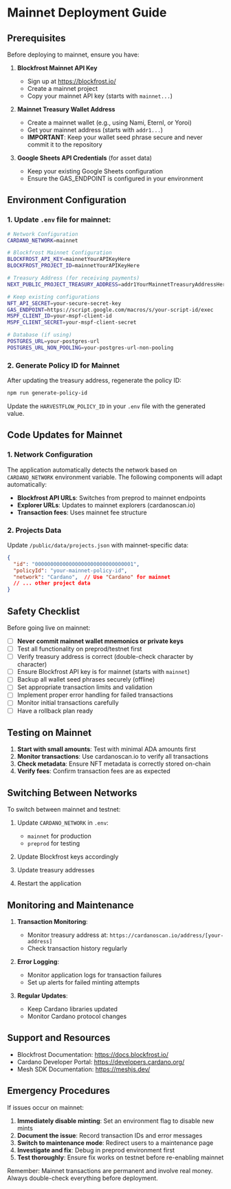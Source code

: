 # Mainnet Deployment Guide

## Prerequisites

Before deploying to mainnet, ensure you have:

1. **Blockfrost Mainnet API Key**
   - Sign up at https://blockfrost.io/
   - Create a mainnet project
   - Copy your mainnet API key (starts with `mainnet...`)

2. **Mainnet Treasury Wallet Address**
   - Create a mainnet wallet (e.g., using Nami, Eternl, or Yoroi)
   - Get your mainnet address (starts with `addr1...`)
   - **IMPORTANT**: Keep your wallet seed phrase secure and never commit it to the repository

3. **Google Sheets API Credentials** (for asset data)
   - Keep your existing Google Sheets configuration
   - Ensure the GAS_ENDPOINT is configured in your environment

## Environment Configuration

### 1. Update `.env` file for mainnet:

```bash
# Network Configuration
CARDANO_NETWORK=mainnet

# Blockfrost Mainnet Configuration
BLOCKFROST_API_KEY=mainnetYourAPIKeyHere
BLOCKFROST_PROJECT_ID=mainnetYourAPIKeyHere

# Treasury Address (for receiving payments)
NEXT_PUBLIC_PROJECT_TREASURY_ADDRESS=addr1YourMainnetTreasuryAddressHere

# Keep existing configurations
NFT_API_SECRET=your-secure-secret-key
GAS_ENDPOINT=https://script.google.com/macros/s/your-script-id/exec
MSPF_CLIENT_ID=your-mspf-client-id
MSPF_CLIENT_SECRET=your-mspf-client-secret

# Database (if using)
POSTGRES_URL=your-postgres-url
POSTGRES_URL_NON_POOLING=your-postgres-url-non-pooling
```

### 2. Generate Policy ID for Mainnet

After updating the treasury address, regenerate the policy ID:

```bash
npm run generate-policy-id
```

Update the `HARVESTFLOW_POLICY_ID` in your `.env` file with the generated value.

## Code Updates for Mainnet

### 1. Network Configuration

The application automatically detects the network based on `CARDANO_NETWORK` environment variable. The following components will adapt automatically:

- **Blockfrost API URLs**: Switches from preprod to mainnet endpoints
- **Explorer URLs**: Updates to mainnet explorers (cardanoscan.io)
- **Transaction fees**: Uses mainnet fee structure

### 2. Projects Data

Update `/public/data/projects.json` with mainnet-specific data:

```json
{
  "id": "00000000000000000000000000000001",
  "policyId": "your-mainnet-policy-id",
  "network": "Cardano",  // Use "Cardano" for mainnet
  // ... other project data
}
```

## Safety Checklist

Before going live on mainnet:

- [ ] **Never commit mainnet wallet mnemonics or private keys**
- [ ] Test all functionality on preprod/testnet first
- [ ] Verify treasury address is correct (double-check character by character)
- [ ] Ensure Blockfrost API key is for mainnet (starts with `mainnet`)
- [ ] Backup all wallet seed phrases securely (offline)
- [ ] Set appropriate transaction limits and validation
- [ ] Implement proper error handling for failed transactions
- [ ] Monitor initial transactions carefully
- [ ] Have a rollback plan ready

## Testing on Mainnet

1. **Start with small amounts**: Test with minimal ADA amounts first
2. **Monitor transactions**: Use cardanoscan.io to verify all transactions
3. **Check metadata**: Ensure NFT metadata is correctly stored on-chain
4. **Verify fees**: Confirm transaction fees are as expected

## Switching Between Networks

To switch between mainnet and testnet:

1. Update `CARDANO_NETWORK` in `.env`:
   - `mainnet` for production
   - `preprod` for testing

2. Update Blockfrost keys accordingly
3. Update treasury addresses
4. Restart the application

## Monitoring and Maintenance

1. **Transaction Monitoring**:
   - Monitor treasury address at: `https://cardanoscan.io/address/[your-address]`
   - Check transaction history regularly

2. **Error Logging**:
   - Monitor application logs for transaction failures
   - Set up alerts for failed minting attempts

3. **Regular Updates**:
   - Keep Cardano libraries updated
   - Monitor Cardano protocol changes

## Support and Resources

- Blockfrost Documentation: https://docs.blockfrost.io/
- Cardano Developer Portal: https://developers.cardano.org/
- Mesh SDK Documentation: https://meshjs.dev/

## Emergency Procedures

If issues occur on mainnet:

1. **Immediately disable minting**: Set an environment flag to disable new mints
2. **Document the issue**: Record transaction IDs and error messages
3. **Switch to maintenance mode**: Redirect users to a maintenance page
4. **Investigate and fix**: Debug in preprod environment first
5. **Test thoroughly**: Ensure fix works on testnet before re-enabling mainnet

Remember: Mainnet transactions are permanent and involve real money. Always double-check everything before deployment.